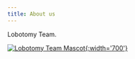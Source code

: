 ```yaml
--- 
title: About us
---
```


Lobotomy Team.

[![Lobotomy Team Mascot](/lobotomy_logo_big.png){:width='700'}](/lobotomy_logo_big.png)

